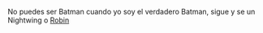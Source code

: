 No puedes ser Batman cuando yo soy el verdadero Batman, sigue y se un Nightwing o [Robin](../robin/robin.md)